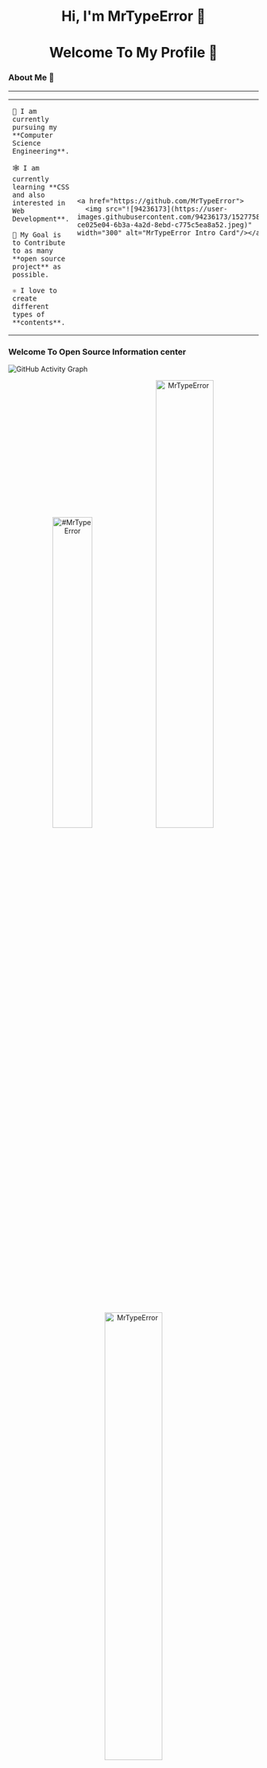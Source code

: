 
<h1 align="center"> Hi, I'm MrTypeError 👋</h1>


<h1 align="center"> Welcome To My Profile 👋</h1> 


### About Me 🎉
-------------------------------------------------------------------------------------

<table>
<tr>
  <td valign="center">
 
    🎉 I am currently pursuing my **Computer Science Engineering**.
    
    🕸️ I am currently learning **CSS and also interested in Web Development**.

    🎯 My Goal is to Contribute to as many **open source project** as possible.
    
    ⚛️ I love to create different types of **contents**.
<td>

    <a href="https://github.com/MrTypeError">
      <img src="![94236173](https://user-images.githubusercontent.com/94236173/152775845-ce025e04-6b3a-4a2d-8ebd-c775c5ea8a52.jpeg)" width="300" alt="MrTypeError Intro Card"/></a>
  </td>

</tr>
</table>


### Welcome To Open Source Information center


![GitHub Activity Graph](https://activity-graph.herokuapp.com/graph?username=MrTypeError&theme=dracula&hide_border=true)


<p align="center">
<img width="40%" src="https://github-readme-stats.vercel.app/api/top-langs?username=MrTypeError&show_icons=true&theme=dracula&title_color=ff8000&text_color=ffffff&bg_color=6a6a6a&locale=en&layout=compact&hide_border=true" alt="#MrTypeError" border-radus="10%" /> 
<img width="48%" src="https://github-readme-stats.vercel.app/api?username=MrTypeError&show_icons=true&theme=dracula&title_color=ff8000&text_color=ffffff&bg_color=6a6a6a&locale=en&hide_border=true" alt="MrTypeError" />
<img width="48%" src="https://github-readme-streak-stats.herokuapp.com/?user=MrTypeError&theme=highcontrast&hide_border=true" alt="MrTypeError" />
</p>

